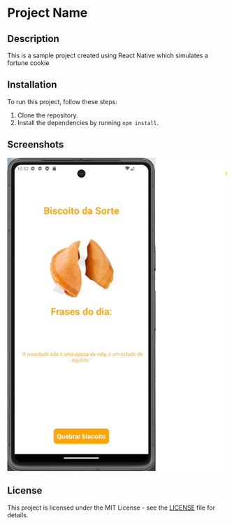 # Project Name

## Description

This is a sample project created using React Native which simulates a fortune cookie

## Installation

To run this project, follow these steps:

1. Clone the repository.
2. Install the dependencies by running `npm install`.


## Screenshots

![Screenshot 1](https://github.com/MarceloMendesFatec/BiscoitoDaSorte/blob/master/assets/Captura%20de%20tela%202024-02-22%20105237.png?raw=true)


## License

This project is licensed under the MIT License - see the [LICENSE](/path/to/LICENSE) file for details.
